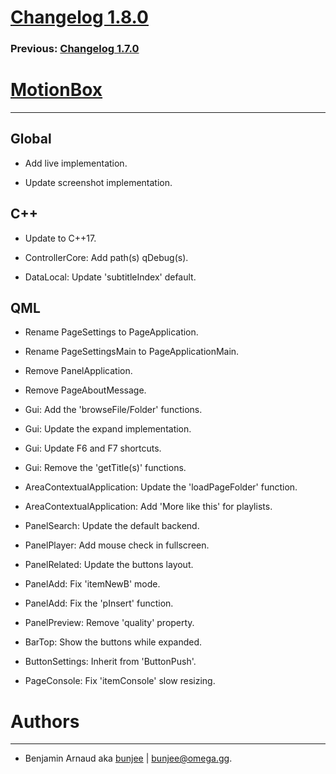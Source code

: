 # [Changelog 1.8.0](http://omega.gg/MotionBox/changes/1.8.0.html)

### Previous: [Changelog 1.7.0](1.7.0.html)

# [MotionBox](http://omega.gg/MotionBox)
---

## Global

- Add live implementation.

- Update screenshot implementation.


## C++

- Update to C++17.

- ControllerCore: Add path(s) qDebug(s).

- DataLocal: Update 'subtitleIndex' default.


## QML

- Rename PageSettings to PageApplication.

- Rename PageSettingsMain to PageApplicationMain.

- Remove PanelApplication.

- Remove PageAboutMessage.

- Gui: Add the 'browseFile/Folder' functions.

- Gui: Update the expand implementation.

- Gui: Update F6 and F7 shortcuts.

- Gui: Remove the 'getTitle(s)' functions.

- AreaContextualApplication: Update the 'loadPageFolder' function.

- AreaContextualApplication: Add 'More like this' for playlists.

- PanelSearch: Update the default backend.

- PanelPlayer: Add mouse check in fullscreen.

- PanelRelated: Update the buttons layout.

- PanelAdd: Fix 'itemNewB' mode.

- PanelAdd: Fix the 'pInsert' function.

- PanelPreview: Remove 'quality' property.

- BarTop: Show the buttons while expanded.

- ButtonSettings: Inherit from 'ButtonPush'.

- PageConsole: Fix 'itemConsole' slow resizing.


# Authors
---

- Benjamin Arnaud aka [bunjee](http://bunjee.me) | <bunjee@omega.gg>.
